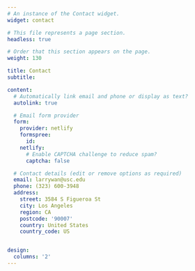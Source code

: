 ```yaml
---
# An instance of the Contact widget.
widget: contact

# This file represents a page section.
headless: true

# Order that this section appears on the page.
weight: 130

title: Contact
subtitle:

content:
  # Automatically link email and phone or display as text?
  autolink: true

  # Email form provider
  form:
    provider: netlify
    formspree:
      id:
    netlify:
      # Enable CAPTCHA challenge to reduce spam?
      captcha: false

  # Contact details (edit or remove options as required)
  email: larrywan@usc.edu
  phone: (323) 600-3948
  address:
    street: 3584 S Figueroa St
    city: Los Angeles
    region: CA
    postcode: '90007'
    country: United States
    country_code: US


design:
  columns: '2'
---
```

